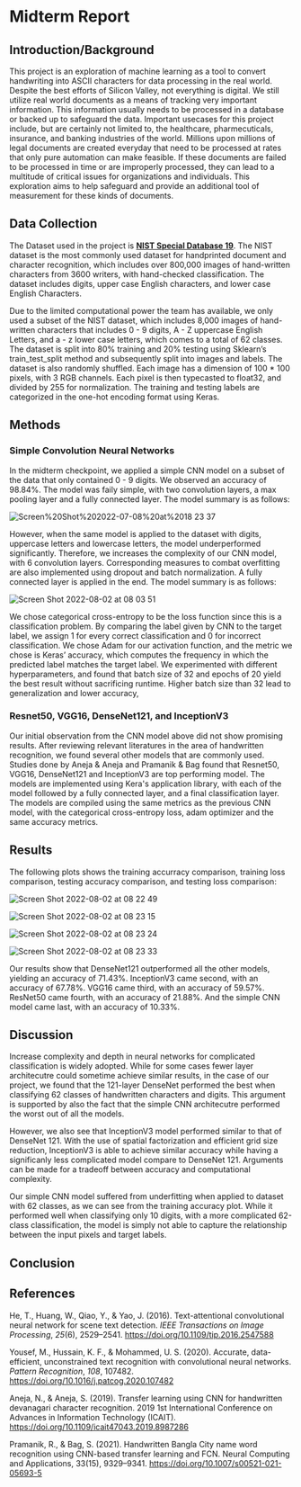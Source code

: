 # Midterm Report
## Introduction/Background
This project is an exploration of machine learning as a tool to convert handwriting into ASCII characters for data processing in the real world. Despite the best efforts of Silicon Valley, not everything is digital. We still utilize real world documents as a means of tracking very important information. This information usually needs to be processed in a database or backed up to safeguard the data. Important usecases for this project include, but are certainly not limited to, the healthcare, pharmecuticals, insurance, and banking industries of the world. Millions upon millions of legal documents are created everyday that need to be processed at rates that only pure automation can make feasible. If these documents are failed to be processed in time or are improperly processed, they can lead to a multitude of critical issues for organizations and individuals. This exploration aims to help safeguard and provide an additional tool of measurement for these kinds of documents.

## Data Collection
The Dataset used in the project is [**NIST Special Database 19**](https://www.nist.gov/srd/nist-special-database-19). The NIST dataset is the most commonly used dataset for handprinted document and character recognition, which includes over 800,000 images of hand-written characters from 3600 writers, with hand-checked classification. The dataset includes digits, upper case English characters, and lower case English Characters. 

Due to the limited computational power the team has available, we only used a subset of the NIST dataset, which includes 8,000 images of hand-written characters that includes 0 - 9 digits, A - Z uppercase English Letters, and a - z lower case letters, which comes to a total of 62 classes. The dataset is split into 80% training and 20% testing using Sklearn’s train_test_split method and subsequently split into images and labels. The dataset is also randomly shuffled. Each image has a dimension of 100 * 100 pixels, with 3 RGB channels. Each pixel is then typecasted to float32, and divided by 255 for normalization. The training and testing labels are categorized in the one-hot encoding format using Keras.

## Methods
### Simple Convolution Neural Networks
In the midterm checkpoint, we applied a simple CNN model on a subset of the data that only contained 0 - 9 digits. We observed an accuracy of 98.84%. The model was faily simple, with two convolution layers, a max pooling layer and a fully connected layer. The model summary is as follows:

![Screen%20Shot%202022-07-08%20at%2018 23 37](https://user-images.githubusercontent.com/17306743/179345093-3914ad03-3c17-428c-b78e-8af1785a4128.png)

However, when the same model is applied to the dataset with digits, uppercase letters and lowercase letters, the model underperformed significantly. Therefore, we increases the complexity of our CNN model, with 6 convolution layers. Corresponding measures to combat overfitting are also implemented using dropout and batch normalization. A fully connected layer is applied in the end. The model summary is as follows:

![Screen Shot 2022-08-02 at 08 03 51](https://user-images.githubusercontent.com/83091928/182370250-86b27b3c-fc8f-42d6-8383-c9cf9ba174e1.png)

We chose categorical cross-entropy to be the loss function since this is a classification problem. By comparing the label given by CNN to the target label, we assign 1 for every correct classification and 0 for incorrect classification. We chose Adam for our activation function, and the metric we chose is Keras’ accuracy, which computes the frequency in which the predicted label matches the target label. We experimented with different hyperparameters, and found that batch size of 32 and epochs of 20 yield the best result without sacrificing runtime. Higher batch size than 32 lead to generalization and lower accuracy, 

### Resnet50, VGG16, DenseNet121, and InceptionV3
Our initial observation from the CNN model above did not show promising results. After reviewing relevant literatures in the area of handwritten recognition, we found several other models that are commonly used. Studies done by Aneja & Aneja and Pramanik & Bag found that Resnet50, VGG16, DenseNet121 and InceptionV3 are top performing model. The models are implemented using Kera's application library, with each of the model followed by a fully connected layer, and a final classification layer. The models are compiled using the same metrics as the previous CNN model, with the categorical cross-entropy loss, adam optimizer and the same accuracy metrics. 

## Results
The following plots shows the training accurracy comparison, training loss comparison, testing accuracy comparison, and testing loss comparison:

![Screen Shot 2022-08-02 at 08 22 49](https://user-images.githubusercontent.com/83091928/182373546-ede009b1-59cf-443e-ab3a-76167d897b39.png)

![Screen Shot 2022-08-02 at 08 23 15](https://user-images.githubusercontent.com/83091928/182373611-33669123-4618-4bf1-8df6-fe540635f39f.png)

![Screen Shot 2022-08-02 at 08 23 24](https://user-images.githubusercontent.com/83091928/182373637-d6685390-19af-4a91-b6ae-0bc1e61daf82.png)

![Screen Shot 2022-08-02 at 08 23 33](https://user-images.githubusercontent.com/83091928/182373675-905fc082-6ee6-4643-ba16-e8db4b2d3db8.png)


Our results show that DenseNet121 outperformed all the other models, yielding an accuracy of 71.43%. InceptionV3 came second, with an accuracy of 67.78%. VGG16 came third, with an accuracy of 59.57%. ResNet50 came fourth, with an accuracy of 21.88%. And the simple CNN model came last, with an accuracy of 10.33%.

## Discussion

Increase complexity and depth in neural networks for complicated classification is widely adopted. While for some cases fewer layer architecutre could sometime achieve similar results, in the case of our project, we found that the 121-layer DenseNet performed the best when classifying 62 classes of handwritten characters and digits. This argument is supported by also the fact that the simple CNN architecutre performed the worst out of all the models. 

However, we also see that InceptionV3 model performed similar to that of DenseNet 121. With the use of spatial factorization and efficient grid size reduction, InceptionV3 is able to achieve similar accuracy while having a significanly less complicated model compare to DenseNet 121. Arguments can be made for a tradeoff between accuracy and computational complexity. 

Our simple CNN model suffered from underfitting when applied to dataset with 62 classes, as we can see from the training accuracy plot. While it performed well when classifying only 10 digits, with a more complicated 62-class classification, the model is simply not able to capture the relationship between the input pixels and target labels. 

## Conclusion


## References
He, T., Huang, W., Qiao, Y., & Yao, J. (2016). Text-attentional convolutional neural network for scene text detection. *IEEE Transactions on Image Processing*, *25*(6), 2529–2541. https://doi.org/10.1109/tip.2016.2547588 

Yousef, M., Hussain, K. F., & Mohammed, U. S. (2020). Accurate, data-efficient, unconstrained text recognition with convolutional neural networks. *Pattern Recognition*, *108*, 107482. https://doi.org/10.1016/j.patcog.2020.107482

Aneja, N., &amp; Aneja, S. (2019). Transfer learning using CNN for handwritten devanagari character recognition. 2019 1st International Conference on Advances in Information Technology (ICAIT). https://doi.org/10.1109/icait47043.2019.8987286 

Pramanik, R., &amp; Bag, S. (2021). Handwritten Bangla City name word recognition using CNN-based transfer learning and FCN. Neural Computing and Applications, 33(15), 9329–9341. https://doi.org/10.1007/s00521-021-05693-5 
